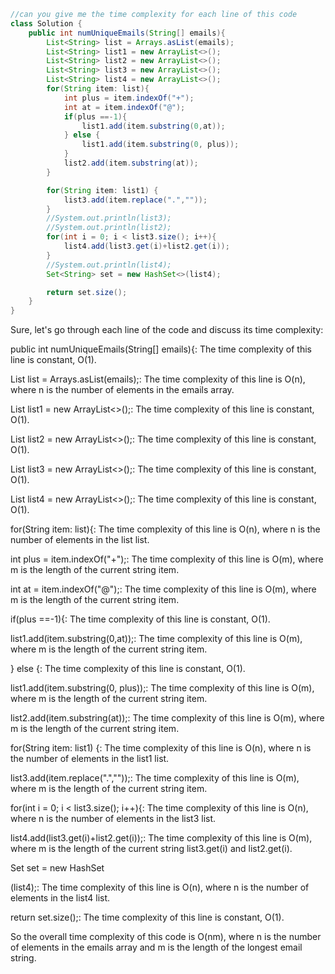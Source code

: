 ```java
//can you give me the time complexity for each line of this code
class Solution {
    public int numUniqueEmails(String[] emails){
        List<String> list = Arrays.asList(emails);
        List<String> list1 = new ArrayList<>();
        List<String> list2 = new ArrayList<>();
        List<String> list3 = new ArrayList<>();
        List<String> list4 = new ArrayList<>();
        for(String item: list){
            int plus = item.indexOf("+");
            int at = item.indexOf("@");
            if(plus ==-1){
                list1.add(item.substring(0,at));
            } else {
                list1.add(item.substring(0, plus));
            }
            list2.add(item.substring(at));
        }

        for(String item: list1) {
            list3.add(item.replace(".",""));
        }
        //System.out.println(list3);
        //System.out.println(list2);
        for(int i = 0; i < list3.size(); i++){
            list4.add(list3.get(i)+list2.get(i));
        }
        //System.out.println(list4);
        Set<String> set = new HashSet<>(list4);

        return set.size();
    }
}
```

<p>
Sure, let's go through each line of the code and discuss its time complexity:

public int numUniqueEmails(String[] emails){: The time complexity of this line is constant, O(1).

List<String> list = Arrays.asList(emails);: The time complexity of this line is O(n), where n is the number of elements in the emails array.

List<String> list1 = new ArrayList<>();: The time complexity of this line is constant, O(1).

List<String> list2 = new ArrayList<>();: The time complexity of this line is constant, O(1).

List<String> list3 = new ArrayList<>();: The time complexity of this line is constant, O(1).

List<String> list4 = new ArrayList<>();: The time complexity of this line is constant, O(1).

for(String item: list){: The time complexity of this line is O(n), where n is the number of elements in the list list.

int plus = item.indexOf("+");: The time complexity of this line is O(m), where m is the length of the current string item.

int at = item.indexOf("@");: The time complexity of this line is O(m), where m is the length of the current string item.

if(plus ==-1){: The time complexity of this line is constant, O(1).

list1.add(item.substring(0,at));: The time complexity of this line is O(m), where m is the length of the current string item.

} else {: The time complexity of this line is constant, O(1).

list1.add(item.substring(0, plus));: The time complexity of this line is O(m), where m is the length of the current string item.

list2.add(item.substring(at));: The time complexity of this line is O(m), where m is the length of the current string item.

for(String item: list1) {: The time complexity of this line is O(n), where n is the number of elements in the list1 list.

list3.add(item.replace(".",""));: The time complexity of this line is O(m), where m is the length of the current string item.

for(int i = 0; i < list3.size(); i++){: The time complexity of this line is O(n), where n is the number of elements in the list3 list.

list4.add(list3.get(i)+list2.get(i));: The time complexity of this line is O(m), where m is the length of the current string list3.get(i) and list2.get(i).

Set<String> set = new HashSet<p>(list4);: The time complexity of this line is O(n), where n is the number of elements in the list4 list.

return set.size();: The time complexity of this line is constant, O(1).

So the overall time complexity of this code is O(nm), where n is the number of elements in the emails array and m is the length of the longest email string.
</p>